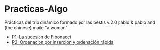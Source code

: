 # Practicas-Algo
Prácticas del trio dinámico formado por las bestis v.2.0 pablo &amp; pablo and (the chinese) maite "a woman".

- [P1: La sucesión de Fibonacci](/P1/)
- [P2: Ordenación por inserción y ordenación rápida](/P2/)

